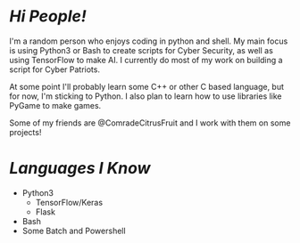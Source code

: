 
# ***Hi People!***

                                                                  
I'm a random person who enjoys coding in python and shell. My main focus is using Python3 or Bash to create scripts for Cyber Security, as well as using         TensorFlow to make AI. I currently do most of my work on building a script for Cyber Patriots. 

At some point I'll probably learn some C++ or other C based language, but for now, I'm sticking to Python. I also plan to learn how to use libraries like PyGame to make games.

Some of my friends are @ComradeCitrusFruit and I work with them on some projects!

# ***Languages I Know***

- Python3
  - TensorFlow/Keras
  - Flask
- Bash
- Some Batch and Powershell
